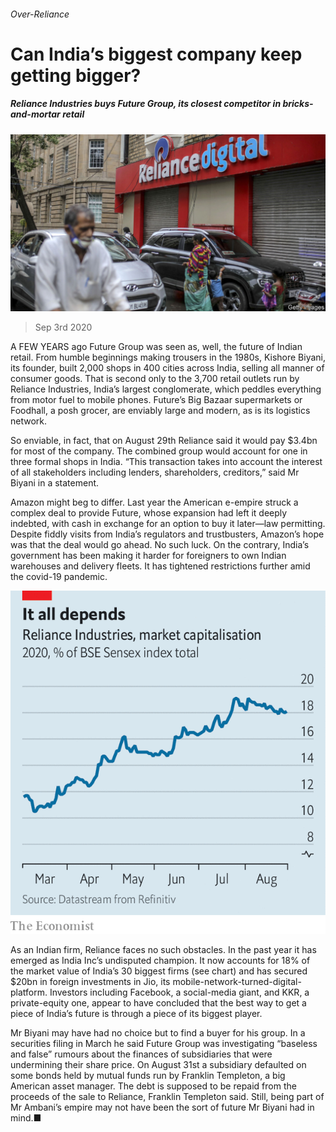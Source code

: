 ###### Over-Reliance

# Can India’s biggest company keep getting bigger? 

##### Reliance Industries buys Future Group, its closest competitor in bricks-and-mortar retail 

![image](images/20200905_WBP501.jpg) 

> Sep 3rd 2020 

A FEW YEARS ago Future Group was seen as, well, the future of Indian retail. From humble beginnings making trousers in the 1980s, Kishore Biyani, its founder, built 2,000 shops in 400 cities across India, selling all manner of consumer goods. That is second only to the 3,700 retail outlets run by Reliance Industries, India’s largest conglomerate, which peddles everything from motor fuel to mobile phones. Future’s Big Bazaar supermarkets or Foodhall, a posh grocer, are enviably large and modern, as is its logistics network.

So enviable, in fact, that on August 29th Reliance said it would pay $3.4bn for most of the company. The combined group would account for one in three formal shops in India. “This transaction takes into account the interest of all stakeholders including lenders, shareholders, creditors,” said Mr Biyani in a statement.


Amazon might beg to differ. Last year the American e-empire struck a complex deal to provide Future, whose expansion had left it deeply indebted, with cash in exchange for an option to buy it later—law permitting. Despite fiddly visits from India’s regulators and trustbusters, Amazon’s hope was that the deal would go ahead. No such luck. On the contrary, India’s government has been making it harder for foreigners to own Indian warehouses and delivery fleets. It has tightened restrictions further amid the covid-19 pandemic.

![image](images/20200905_WBC422.png) 


As an Indian firm, Reliance faces no such obstacles. In the past year it has emerged as India Inc’s undisputed champion. It now accounts for 18% of the market value of India’s 30 biggest firms (see chart) and has secured $20bn in foreign investments in Jio, its mobile-network-turned-digital-platform. Investors including Facebook, a social-media giant, and KKR, a private-equity one, appear to have concluded that the best way to get a piece of India’s future is through a piece of its biggest player.

Mr Biyani may have had no choice but to find a buyer for his group. In a securities filing in March he said Future Group was investigating “baseless and false” rumours about the finances of subsidiaries that were undermining their share price. On August 31st a subsidiary defaulted on some bonds held by mutual funds run by Franklin Templeton, a big American asset manager. The debt is supposed to be repaid from the proceeds of the sale to Reliance, Franklin Templeton said. Still, being part of Mr Ambani’s empire may not have been the sort of future Mr Biyani had in mind.■

